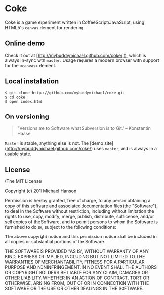 Coke
====

Coke is a game experiment written in CoffeeScript/JavaScript, using HTML5's
`canvas` element for rendering.

## Online demo

Check it out at [http://mybuddymichael.github.com/coke/](), which is always
in-sync with `master`. Usage requires a modern browser with support for the
`<canvas>` element.

## Local installation

    $ git clone https://github.com/mybuddymichael/coke.git
    $ cd coke
    $ open index.html

## On versioning

> "Versions are to Software what Subversion is to Git." – Konstantin Haase

`Master` is stable, anything else is not. The [demo site]
(http://mybuddymichael.github.com/coke/) uses `master`, and is always in a
usable state.

## License

(The MIT License)

Copyright (c) 2011 Michael Hanson

Permission is hereby granted, free of charge, to any person obtaining a copy
of this software and associated documentation files (the "Software"), to deal
in the Software without restriction, including without limitation the rights
to use, copy, modify, merge, publish, distribute, sublicense, and/or sell
copies of the Software, and to permit persons to whom the Software is
furnished to do so, subject to the following conditions:

The above copyright notice and this permission notice shall be included in
all copies or substantial portions of the Software.

THE SOFTWARE IS PROVIDED "AS IS", WITHOUT WARRANTY OF ANY KIND, EXPRESS OR
IMPLIED, INCLUDING BUT NOT LIMITED TO THE WARRANTIES OF MERCHANTABILITY,
FITNESS FOR A PARTICULAR PURPOSE AND NONINFRINGEMENT. IN NO EVENT SHALL THE
AUTHORS OR COPYRIGHT HOLDERS BE LIABLE FOR ANY CLAIM, DAMAGES OR OTHER
LIABILITY, WHETHER IN AN ACTION OF CONTRACT, TORT OR OTHERWISE, ARISING FROM,
OUT OF OR IN CONNECTION WITH THE SOFTWARE OR THE USE OR OTHER DEALINGS IN
THE SOFTWARE.

